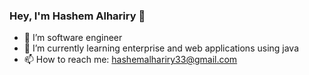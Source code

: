 ### Hey, I'm Hashem Alhariry 👋

 

- 🔭 I’m software engineer
- 🌱 I’m currently learning enterprise and web applications using java
- 📫 How to reach me: hashemalhariry33@gmail.com
